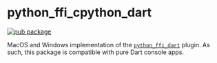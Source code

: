 # python_ffi_cpython_dart

[![pub package](https://img.shields.io/pub/v/python_ffi_cpython_dart.svg)](https://pub.dev/packages/python_ffi_cpython_dart)

MacOS and Windows implementation of
the [`python_ffi_dart`](https://pub.dev/packages/python_ffi_dart) plugin. As such, this package is
compatible with pure Dart console apps.
